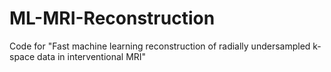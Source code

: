 # ML-MRI-Reconstruction
Code for "Fast machine learning reconstruction of radially undersampled k-space data in interventional MRI"
